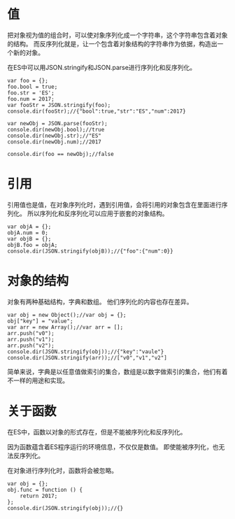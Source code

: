 # 值

把对象视为值的组合时，可以使对象序列化成一个字符串，这个字符串包含着对象的结构。
而反序列化就是，让一个包含着对象结构的字符串作为依据，构造出一个新的对象。

在ES中可以用JSON.stringify和JSON.parse进行序列化和反序列化。

~~~
var foo = {};
foo.bool = true;
foo.str = 'ES';
foo.num = 2017;
var fooStr = JSON.stringify(foo);
console.dir(fooStr);//{"bool":true,"str":"ES","num":2017}

var newObj = JSON.parse(fooStr);
console.dir(newObj.bool);//true
console.dir(newObj.str);//"ES"
console.dir(newObj.num);//2017

console.dir(foo == newObj);//false
~~~

# 引用
引用值也是值，在对象序列化时，遇到引用值，会将引用的对象包含在里面进行序列化。
所以序列化和反序列化可以应用于嵌套的对象结构。

~~~
var objA = {};
objA.num = 0;
var objB = {};
objB.foo = objA;
console.dir(JSON.stringify(objB));//{"foo":{"num":0}}
~~~

# 对象的结构

对象有两种基础结构，字典和数组。
他们序列化的内容也存在差异。

~~~
var obj = new Object();//var obj = {};
obj["key"] = "value";
var arr = new Array();//var arr = [];
arr.push("v0");
arr.push("v1");
arr.push("v2");
console.dir(JSON.stringify(obj));//{"key":"vaule"}
console.dir(JSON.stringify(arr));//["v0","v1","v2"]
~~~

简单来说，字典是以任意值做索引的集合，数组是以数字做索引的集合，他们有着不一样的用途和实现。

# 关于函数

在ES中，函数以对象的形式存在，但是不能被序列化和反序列化。

因为函数蕴含着ES程序运行的环境信息，不仅仅是数值。
即使能被序列化，也无法反序列化。

在对象进行序列化时，函数将会被忽略。

~~~
var obj = {};
obj.func = function () {
    return 2017;
};
console.dir(JSON.stringify(obj));//{}
~~~

